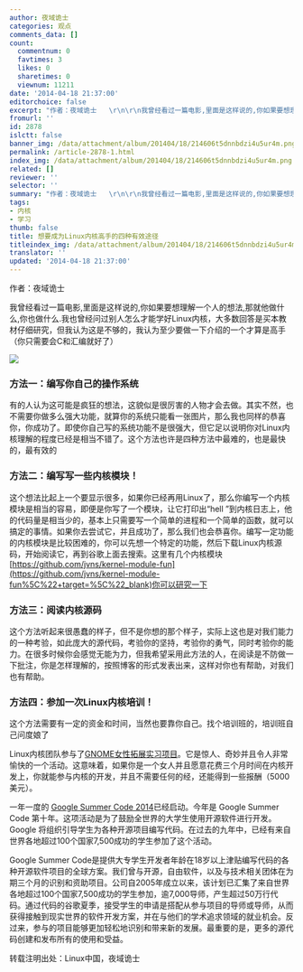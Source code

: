 ```yaml
---
author: 夜域诡士
categories: 观点
comments_data: []
count:
  commentnum: 0
  favtimes: 3
  likes: 0
  sharetimes: 0
  viewnum: 11211
date: '2014-04-18 21:37:00'
editorchoice: false
excerpt: "作者：夜域诡士   \r\n\r\n我曾经看过一篇电影,里面是这样说的,你如果要想理解一个人的想法,那就他做什么,你也做什么.我也曾经问过别人怎么才能学好Linux内核，大多数回答是买本教材仔细研究，但我认为这是不够的，我认为至少要做一下介绍的一个才算是高手（你只需要会C和汇编就好了）\r\n\r\n方法一：编写你自己的操作系统\r\n\r\n有的人认为这可能是疯狂的想法，这貌似是很厉害的人物才会去做。其实不然，也不需要你做多么强大功能，就算你的系统只能看一张图片，那么我也同样的恭喜你，你成功了。即使你自己写的系统功能不是很强大，但它足以说明你对Linu"
fromurl: ''
id: 2878
islctt: false
banner_img: /data/attachment/album/201404/18/214606t5dnnbdzi4u5ur4m.png
permalink: /article-2878-1.html
index_img: /data/attachment/album/201404/18/214606t5dnnbdzi4u5ur4m.png
related: []
reviewer: ''
selector: ''
summary: "作者：夜域诡士   \r\n\r\n我曾经看过一篇电影,里面是这样说的,你如果要想理解一个人的想法,那就他做什么,你也做什么.我也曾经问过别人怎么才能学好Linux内核，大多数回答是买本教材仔细研究，但我认为这是不够的，我认为至少要做一下介绍的一个才算是高手（你只需要会C和汇编就好了）\r\n\r\n方法一：编写你自己的操作系统\r\n\r\n有的人认为这可能是疯狂的想法，这貌似是很厉害的人物才会去做。其实不然，也不需要你做多么强大功能，就算你的系统只能看一张图片，那么我也同样的恭喜你，你成功了。即使你自己写的系统功能不是很强大，但它足以说明你对Linu"
tags:
- 内核
- 学习
thumb: false
title: 想要成为Linux内核高手的四种有效途径
titleindex_img: /data/attachment/album/201404/18/214606t5dnnbdzi4u5ur4m.png
translator: ''
updated: '2014-04-18 21:37:00'
---
```


作者：夜域诡士 


我曾经看过一篇电影,里面是这样说的,你如果要想理解一个人的想法,那就他做什么,你也做什么.我也曾经问过别人怎么才能学好Linux内核，大多数回答是买本教材仔细研究，但我认为这是不够的，我认为至少要做一下介绍的一个才算是高手（你只需要会C和汇编就好了）


![](/data/attachment/album/201404/18/214606t5dnnbdzi4u5ur4m.png)


### 方法一：编写你自己的操作系统


有的人认为这可能是疯狂的想法，这貌似是很厉害的人物才会去做。其实不然，也不需要你做多么强大功能，就算你的系统只能看一张图片，那么我也同样的恭喜你，你成功了。即使你自己写的系统功能不是很强大，但它足以说明你对Linux内核理解的程度已经是相当不错了。这个方法也许是四种方法中最难的，也是最快的，最有效的


### 方法二：编写写一些内核模块！


这个想法比起上一个要显示很多，如果你已经再用Linux了，那么你编写一个内核模块是相当的容易，即便是你写了一个模块，让它打印出“hell ”到内核日志上，他的代码量是相当少的，基本上只需要写一个简单的进程和一个简单的函数，就可以搞定的事情。如果你去尝试它，并且成功了，那么我们也会恭喜你。编写一定功能的内核模块是比较困难的，你可以先想一个特定的功能，然后下载Linux内核源码，开始阅读它，再到谷歌上面去搜索。这里有几个内核模块[https://github.com/jvns/kernel-module-fun](https://github.com/jvns/kernel-module-fun%5C%22+target=%5C%22_blank)你可以研究一下


### 方法三：阅读内核源码


这个方法听起来很愚蠢的样子，但不是你想的那个样子，实际上这也是对我们能力的一种考验，如此庞大的源代码，考验你的坚持，考验你的勇气，同时考验你的能力。在很多时候你会感觉无能为力，但我希望采用此方法的人，在阅读是不防做一下批注，你是怎样理解的，按照博客的形式发表出来，这样对你也有帮助，对我们也有帮助。


### 方法四：参加一次Linux内核培训！


这个方法需要有一定的资金和时间，当然也要靠你自己。找个培训班的，培训班自己问度娘了


Linux内核团队参与了[GNOME女性拓展实习项目](http://www.gnome.org/%5C%22+target=%5C%22_blank)。它是惊人、奇妙并且令人非常愉快的一个活动。这意味着，如果你是一个女人并且愿意花费三个月时间在内核开发上，你就能参与内核的开发，并且不需要任何的经，还能得到一些报酬（5000美元）。


一年一度的 [Google Summer Code 2014](http://www.google-melange.com/gsoc/homepage/google/gsoc2014%5C%22+target=%5C%22_blank)已经启动。今年是 Google Summer Code 第十年。这项活动是为了鼓励全世界的大学生使用开源软件进行开发。Google 将组织引导学生为各种开源项目编写代码。在过去的九年中，已经有来自世界各地超过100个国家7,500成功的学生参加了这个活动。


Google Summer Code是提供大专学生开发者年龄在18岁以上津贴编写代码的各种开源软件项目的全球方案。我们曾与开源，自由软件，以及与技术相关团体在为期三个月的识别和资助项目。公司自2005年成立以来，该计划已汇集了来自世界各地超过100个国家7,500成功的学生参加，逾7,000导师，产生超过50万行代码。通过代码的谷歌夏季，接受学生的申请是搭配从参与项目的导师或导师，从而获得接触到现实世界的软件开发方案，并在与他们的学术追求领域的就业机会。反过来，参与的项目能够更加轻松地识别和带来新的发展。最重要的是，更多的源代码创建和发布所有的使用和受益。


转载注明出处：Linux中国，夜域诡士